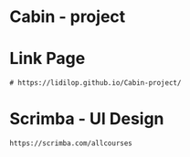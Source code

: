 # Cabin - project

# Link Page
    # https://lidilop.github.io/Cabin-project/

# Scrimba - UI Design
    https://scrimba.com/allcourses


